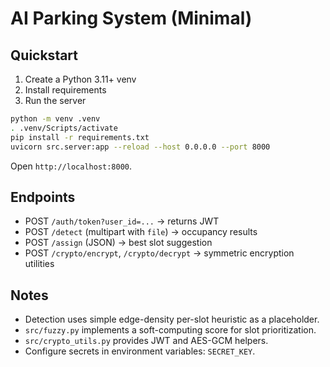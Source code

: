 # AI Parking System (Minimal)

## Quickstart

1. Create a Python 3.11+ venv
2. Install requirements
3. Run the server

```bash
python -m venv .venv
. .venv/Scripts/activate
pip install -r requirements.txt
uvicorn src.server:app --reload --host 0.0.0.0 --port 8000
```

Open `http://localhost:8000`.

## Endpoints
- POST `/auth/token?user_id=...` → returns JWT
- POST `/detect` (multipart with `file`) → occupancy results
- POST `/assign` (JSON) → best slot suggestion
- POST `/crypto/encrypt`, `/crypto/decrypt` → symmetric encryption utilities

## Notes
- Detection uses simple edge-density per-slot heuristic as a placeholder.
- `src/fuzzy.py` implements a soft-computing score for slot prioritization.
- `src/crypto_utils.py` provides JWT and AES-GCM helpers.
- Configure secrets in environment variables: `SECRET_KEY`.

